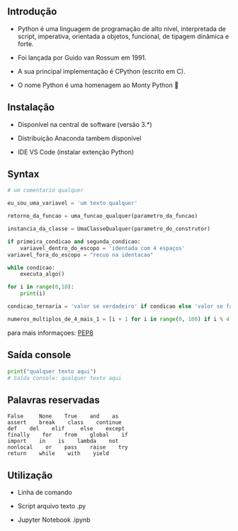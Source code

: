 ## Introdução

 - Python é uma linguagem de programação de alto nível, interpretada de script, imperativa, orientada a objetos, funcional, de tipagem dinâmica e forte. 

 - Foi lançada por Guido van Rossum em 1991.

 - A sua principal implementação é CPython (escrito em C).

 - O nome Python é uma homenagem ao Monty Python :shoe: 


## Instalação

 - Disponível na central de software (versão 3.*)

 - Distribuição Anaconda tambem disponível

 - IDE VS Code (instalar extenção Python)


## Syntax

```Python
# um comentario qualquer
```

```Python
eu_sou_uma_variavel = 'um texto qualquer'
```

```Python
retorno_da_funcao = uma_funcao_qualquer(parametro_da_funcao)
```

```Python
instancia_da_classe = UmaClasseQualquer(parametro_do_construtor)
```

```Python
if primeira_condicao and segunda_condicao:
    variavel_dentro_do_escopo = 'identada com 4 espaços'
variavel_fora_do_escopo = "recuo na identacao"
```

```Python
while condicao:
    executa_algo()
```

```Python
for i in range(0,10):
    print(i)
```

```Python
condicao_ternaria = 'valor se verdadeiro' if condicao else 'valor se falso'
```

```Python
numeros_multiplos_de_4_mais_1 = [i + 1 for i in range(0, 100) if i % 4 == 0] #List Comprehensions
```

para mais informaçoes: [PEP8](https://www.python.org/dev/peps/pep-0008/)

## Saída console

```python
print("qualquer texto aqui") 
# Saída console: qualquer texto aqui
```

## Palavras reservadas

```
False     None    True    and    as
assert    break    class    continue
def    del    elif     else    except
finally    for    from    global    if
import    in    is    lambda    not
nonlocal    or    pass    raise    try
return    while    with    yield
```

## Utilização

 - Linha de comando

 - Script arquivo texto .py

 - Jupyter Notebook .ipynb
